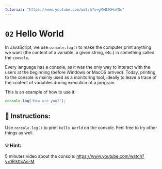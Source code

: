 ```yaml
---
tutorial: "https://www.youtube.com/watch?v=gMe0ZOHaYQw"
---
```


# `02` Hello World

In JavaScript, we use `console.log()` to make the computer print anything we want (the content of a variable, a given string, etc.) in something called the `console`.

Every language has a console, as it was the only way to interact with the users at the beginning (before Windows or MacOS arrived). Today, printing to the console is mainly used as a monitoring tool, ideally to leave a trace of the content of variables during execution of a program.

This is an example of how to use it:
```js
console.log('How are you?');
```

## 📝 Instructions:

Use `console.log()` to print `Hello World` on the console. Feel free to try other things as well.

### 💡 Hint:

5 minutes video about the console: 
https://www.youtube.com/watch?v=1RlkftxAo-M

